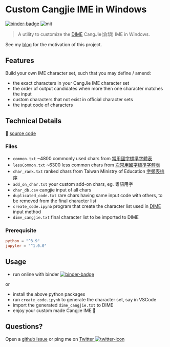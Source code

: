 # Custom Cangjie IME in Windows

[![binder-badge]][binder] ![mit]

> A utility to customize the [DIME](https://github.com/jrywu/DIME) CangJie(倉頡) IME in Windows.

See my [blog] for the motivation of this project.

## Features

Build your own IME character set, such that you may define / amend:

- the exact characters in your CangJie IME character set
- the order of output candidates when more then one character matches the input
- custom characters that not exist in official character sets
- the input code of characters

## Technical Details

🔗 [source code](https://github.com/hoishing/cangjie)

### Files

- `common.txt` ~4800 commonly used chars from [常用國字標準字體表](https://zh.wikisource.org/wiki/常用國字標準字體表)
- `lessCommon.txt` ~6300 less common chars from [次常用國字標準字體表](https://home.gamer.com.tw/creationDetail.php?sn=4907610)
- `char_rank.txt` ranked chars from Taiwan Ministry of Education [字頻表排序](http://language.moe.gov.tw/001/Upload/files/SITE_CONTENT/M0001/86NEWS/download/86rest17.TXT)
- `add_on_char.txt` your custom add-on chars, eg. 粵語用字
- `char_db.csv` cangjie input of all chars
- `duplicated_code.txt` rare chars having same input code with others, to be removed from the final character list
- `create_code.ipynb` program that create the character list used in [DIME](https://github.com/jrywu/DIME) input method
- `dime_cangjie.txt` final character list to be imported to DIME

### Prerequisite

```toml
python = "^3.9"
jupyter = "^1.0.0"
```

## Usage

- run online with binder [![binder-badge]][binder]

or

- install the above python packages
- run `create_code.ipynb` to generate the character set, say in VSCode
- import the generated `dime_cangjie.txt` to DIME
- enjoy your custom made Cangjie IME 🎉

## Questions?

Open a [github issue] or ping me on [Twitter ![twitter-icon]][Twitter]

[github issue]: https://github.com/hoishing/cangjie/issues
[Twitter]: https://twitter.com/intent/tweet?text=https://github.com/hoishing/cangjie/%20%0D@hoishing
[twitter-icon]: https://api.iconify.design/logos/twitter.svg?width=20
[blog]: /blog/2020-10-27-cangjie/
[mit]: https://img.shields.io/github/license/hoishing/cangjie
[binder-badge]: https://mybinder.org/badge_logo.svg
[binder]: https://mybinder.org/v2/gh/hoishing/cangjie/HEAD?labpath=create_code.ipynb
